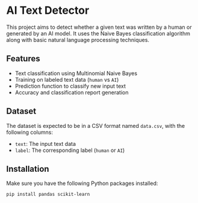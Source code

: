 # AI Text Detector

This project aims to detect whether a given text was written by a human or generated by an AI model. It uses the Naive Bayes classification algorithm along with basic natural language processing techniques.

## Features

- Text classification using Multinomial Naive Bayes
- Training on labeled text data (`human` vs `AI`)
- Prediction function to classify new input text
- Accuracy and classification report generation

## Dataset

The dataset is expected to be in a CSV format named `data.csv`, with the following columns:

- `text`: The input text data
- `label`: The corresponding label (`human` or `AI`)

## Installation

Make sure you have the following Python packages installed:

```bash
pip install pandas scikit-learn
